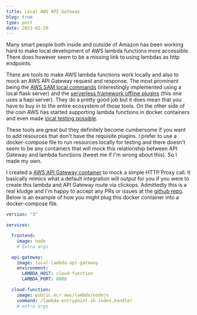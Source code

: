 ```yaml
---
title: Local AWS API Gateway
blog: true
type: post
date: 2021-02-20
---
```


Many smart people both inside and outside of Amazon has been working hard to make local development of AWS lambda functions more accessible. There does however seem to be a missing link to using lambdas as http endpoints.

<!--more-->

There are tools to make AWS lambda functions work locally and also to mock an AWS API Gateway request and response. The most prominent being the [AWS SAM local commands](https://docs.aws.amazon.com/serverless-application-model/latest/developerguide/serverless-sam-cli-using-start-api.html) (interestingly implemented using a local flask server) and the [serverless framework offline plugins](https://www.serverless.com/plugins/serverless-offline/) (this one uses a hapi server). They do a pretty good job but it does mean that you have to buy in to the entire ecosystem of those tools. On the other side of the coin AWS has started supporting lambda functions in docker containers and even made [local testing possible](https://docs.aws.amazon.com/lambda/latest/dg/images-test.html).

These tools are great but they definitely become cumbersome if you want to add resources that don't have the requisite plugins. I prefer to use a docker-compose file to run resources locally for testing and there doesn't seem to be any containers that will mock this relationship between API Gateway and lambda functions (tweet me if I'm wrong about this). So I made my own.

I created a [AWS API Gateway container](https://hub.docker.com/repository/docker/lukewiwa/local-lambda-api-gateway) to mock a simple HTTP Proxy call. It basically mimics what a default integration will output for you if you were to create this lambda and API Gateway route via clickops. Admittedly this is a real kludge and I'm happy to accept any PRs or issues at the [github repo](https://github.com/lukewiwa/local-lambda-api-gateway). Below is an example of how you might plug this docker container into a docker-compose file.

```yaml
version: "3"

services:

  frontend:
    image: node
    # Extra args

  api-gateway:
    image: local-lambda-api-gateway
    environment:
      LAMBDA_HOST: cloud-function
      LAMBDA_PORT: 8080

  cloud-function:
    image: public.ecr.aws/lambda/nodejs
    command: /lambda-entrypoint.sh index.handler
    # extra args
```
